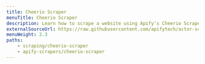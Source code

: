 ```yaml
---
title: Cheerio Scraper
menuTitle: Cheerio Scraper
description: Learn how to scrape a website using Apify's Cheerio Scraper. Build an actor's page function, extract information from a web page and download your data.
externalSourceUrl: https://raw.githubusercontent.com/apifytech/actor-scraper/master/docs/build/cheerio-scraper-tutorial.md
menuWeight: 2.3
paths:
    - scraping/cheerio-scraper
    - apify-scrapers/cheerio-scraper
---
```

